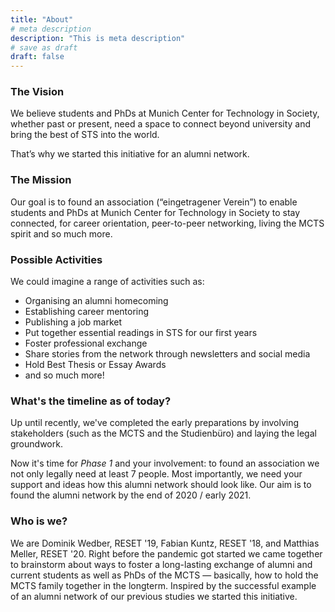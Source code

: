 ```yaml
---
title: "About"
# meta description
description: "This is meta description"
# save as draft
draft: false
---
```


### The Vision

We believe students and PhDs at Munich Center for Technology in Society, whether past or present, need a space to connect beyond university and bring the best of STS into the world.

That’s why we started this initiative for an alumni network.

### The Mission

Our goal is to found an association (“eingetragener Verein”) to enable students and PhDs at Munich Center for Technology in Society to stay connected, for career orientation, peer-to-peer networking, living the MCTS spirit and so much more.

### Possible Activities

We could imagine a range of activities such as:
- Organising an alumni homecoming
- Establishing career mentoring
- Publishing a job market
- Put together essential readings in STS for our first years
- Foster professional exchange
- Share stories from the network through newsletters and social media
- Hold Best Thesis or Essay Awards
- and so much more!

### What's the timeline as of today?

Up until recently, we've completed the early preparations by involving stakeholders (such as the MCTS and the Studienbüro) and laying the legal groundwork.

Now it's time for *Phase 1* and your involvement: to found an association we not only legally need at least 7 people. Most importantly, we need your support and ideas how this alumni network should look like. Our aim is to found the alumni network by the end of 2020 / early 2021.


### Who is we?

We are Dominik Wedber, RESET '19, Fabian Kuntz, RESET '18, and Matthias Meller, RESET '20. Right before the pandemic got started we came together to brainstorm about ways to foster a long-lasting exchange of alumni and current students as well as PhDs of the MCTS — basically, how to hold the MCTS family together in the longterm. Inspired by the successful example of an alumni network of our previous studies we started this initiative.